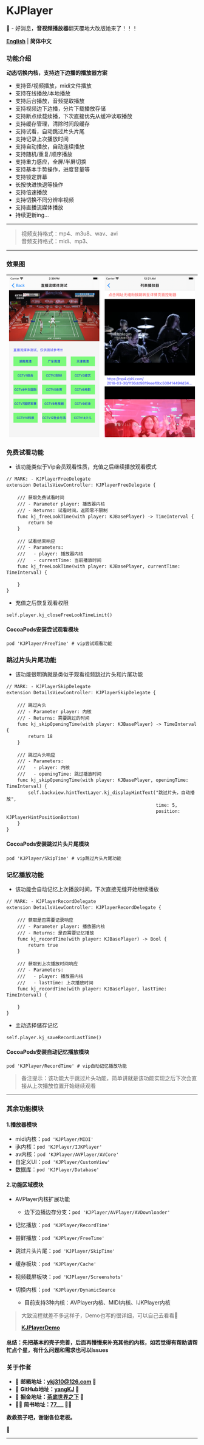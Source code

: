 # KJPlayer

🎸 - 好消息，**音视频播放器**翻天覆地大改版她来了！！！

[**English**](README_EN.md) | **简体中文**

### <a id="功能介绍"></a>功能介绍
**动态切换内核，支持边下边播的播放器方案**   

* 支持音/视频播放，midi文件播放  
* 支持在线播放/本地播放
* 支持后台播放，音频提取播放  
* 支持视频边下边播，分片下载播放存储
* 支持断点续载续播，下次直接优先从缓冲读取播放
* 支持缓存管理，清除时间段缓存
* 支持试看，自动跳过片头片尾
* 支持记录上次播放时间
* 支持自动播放，自动连续播放
* 支持随机/重复/顺序播放
* 支持重力感应，全屏/半屏切换
* 支持基本手势操作，进度音量等
* 支持锁定屏幕
* 长按快进快退等操作
* 支持倍速播放
* 支持切换不同分辨率视频  
* 支持直播流媒体播放  
* 持续更新ing...

----------------------------------------
> 视频支持格式：mp4、m3u8、wav、avi  
> 音频支持格式：midi、mp3、

----------------------------------------

### <a id="效果图"></a>效果图
| <img src="Document/AAA.png" width="300" align="center" /> | <img src="Document/XXX.png" width="300" align="center" /> |
| --- | --- |

### 免费试看功能
- 该功能类似于Vip会员观看性质，充值之后继续播放观看模式

```
// MARK: - KJPlayerFreeDelegate
extension DetailsViewController: KJPlayerFreeDelegate {

    /// 获取免费试看时间
    /// - Parameter player: 播放器内核
    /// - Returns: 试看时间，返回零不限制
    func kj_freeLookTime(with player: KJBasePlayer) -> TimeInterval {
        return 50
    }
    
    /// 试看结束响应
    /// - Parameters:
    ///   - player: 播放器内核
    ///   - currentTime: 当前播放时间
    func kj_freeLookTime(with player: KJBasePlayer, currentTime: TimeInterval) {
        
    }
}
```
- 充值之后恢复观看权限

```
self.player.kj_closeFreeLookTimeLimit()
```

#### CocoaPods安装尝试观看模块
```
pod 'KJPlayer/FreeTime' # vip尝试观看功能
```

### 跳过片头片尾功能
- 该功能很明确就是类似于观看视频跳过片头和片尾功能

```
// MARK: - KJPlayerSkipDelegate
extension DetailsViewController: KJPlayerSkipDelegate {

    /// 跳过片头
    /// - Parameter player: 内核
    /// - Returns: 需要跳过的时间
    func kj_skipOpeningTime(with player: KJBasePlayer) -> TimeInterval {
        return 18
    }
    
    /// 跳过片头响应
    /// - Parameters:
    ///   - player: 内核
    ///   - openingTime: 跳过播放时间
    func kj_skipOpeningTime(with player: KJBasePlayer, openingTime: TimeInterval) {
        self.backview.hintTextLayer.kj_displayHintText("跳过片头，自动播放",
                                                       time: 5,
                                                       position: KJPlayerHintPositionBottom)
    }
}
```

#### CocoaPods安装跳过片头片尾模块
```
pod 'KJPlayer/SkipTime' # vip跳过片头片尾功能
```

### 记忆播放功能
- 该功能会自动记忆上次播放时间，下次直接无缝开始继续播放

```
// MARK: - KJPlayerRecordDelegate
extension DetailsViewController: KJPlayerRecordDelegate {

    /// 获取是否需要记录响应
    /// - Parameter player: 播放器内核
    /// - Returns: 是否需要记忆播放
    func kj_recordTime(with player: KJBasePlayer) -> Bool {
        return true
    }
    
    /// 获取到上次播放时间响应
    /// - Parameters:
    ///   - player: 播放器内核
    ///   - lastTime: 上次播放时间
    func kj_recordTime(with player: KJBasePlayer, lastTime: TimeInterval) {
        
    }
}
```
- 主动选择储存记忆

```
self.player.kj_saveRecordLastTime()
```

#### CocoaPods安装自动记忆播放模块
```
pod 'KJPlayer/RecordTime' # vip自动记忆播放功能
```

> 备注提示：该功能大于跳过片头功能，简单讲就是该功能实现之后下次会直接从上次播放位置开始继续观看

----------------------------------------

### 其余功能模块
#### 1.播放器模块
- midi内核：`pod 'KJPlayer/MIDI'`
- ijk内核：`pod 'KJPlayer/IJKPlayer'`
- av内核：`pod 'KJPlayer/AVPlayer/AVCore'`
- 自定义UI：`pod 'KJPlayer/CustomView'`
- 数据库：`pod 'KJPlayer/Database'`

#### 2.功能区域模块
- AVPlayer内核扩展功能
    - 边下边播边存分支：`pod 'KJPlayer/AVPlayer/AVDownloader'`
    
- 记忆播放：`pod 'KJPlayer/RecordTime'`
- 尝鲜播放：`pod 'KJPlayer/FreeTime'`
- 跳过片头片尾：`pod 'KJPlayer/SkipTime'`
- 缓存板块：`pod 'KJPlayer/Cache'`
- 视频截屏板块：`pod 'KJPlayer/Screenshots'`
  
- 切换内核：`pod 'KJPlayer/DynamicSource`
  - 目前支持3种内核：AVPlayer内核、MIDI内核、IJKPlayer内核

> 大致流程就差不多这样子，Demo也写的很详细，可以自己去看看🎷 
>
> [**KJPlayerDemo**](https://github.com/yangKJ/KJPlayerDemo)

#### **总结：先把基本的壳子完善，后面再慢慢来补充其他的内核，如若觉得有帮助请帮忙点个星，有什么问题和需求也可以Issues**

### 关于作者
- 🎷 **邮箱地址：[ykj310@126.com](ykj310@126.com) 🎷**
- 🎸 **GitHub地址：[yangKJ](https://github.com/yangKJ) 🎸**
- 🎺 **掘金地址：[茶底世界之下](https://juejin.cn/user/1987535102554472/posts) 🎺**
- 🚴🏻 **简书地址：[77___](https://www.jianshu.com/u/c84c00476ab6) 🚴🏻**

**救救孩子吧，谢谢各位老板。**

🥺

-----
